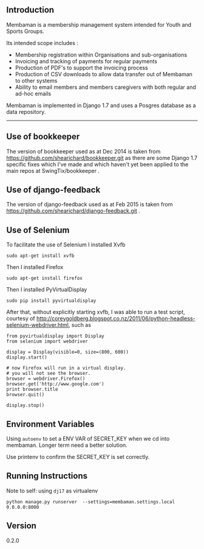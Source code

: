 Introduction
------------
Membaman is a membership management system intended for Youth and Sports Groups.

Its intended scope includes :

 * Membership registration within Organisations and sub-organisations
 * Invoicing and tracking of payments for regular payments
 * Production of PDF's to support the invoicing process
 * Production of CSV downloads to allow data transfer out of Membaman to other systems
 * Ability to email members and members caregivers with both regular and ad-hoc emails

Membaman is implemented in Django 1.7 and uses a Posgres database as a data repository.

----

Use of bookkeeper 
--------
The version of bookkeeper used as at Dec 2014 is taken from https://github.com/shearichard/bookkeeper.git as there are some Django 1.7 specific fixes which I've made and which haven't yet been applied to the main repos at SwingTix/bookkeeper .

Use of django-feedback
--------
The version of django-feedback used as at Feb 2015 is taken from https://github.com/shearichard/django-feedback.git .

Use of Selenium
--------
To facilitate the use of Selenium I installed Xvfb
```
sudo apt-get install xvfb
```
Then I installed Firefox
```
sudo apt-get install firefox
```
Then I installed PyVirtualDisplay
```
sudo pip install pyvirtualdisplay
```

After that, without explicitly starting xvfb, I was able to run a test script, courtesy of http://coreygoldberg.blogspot.co.nz/2011/06/python-headless-selenium-webdriver.html, such as 

```
from pyvirtualdisplay import Display
from selenium import webdriver

display = Display(visible=0, size=(800, 600))
display.start()

# now Firefox will run in a virtual display. 
# you will not see the browser.
browser = webdriver.Firefox()
browser.get('http://www.google.com')
print browser.title
browser.quit()

display.stop()
```

Environment Variables
-------------------
Using `autoenv` to set a ENV VAR of SECRET_KEY when we cd into membaman. Longer term need a better solution.

Use printenv to confirm the SECRET_KEY is set correctly.

Running Instructions
-------------------
Note to self: using `dj17` as virtualenv 
```
python manage.py runserver  --settings=membaman.settings.local 0.0.0.0:8000
```

Version
--------
0.2.0
